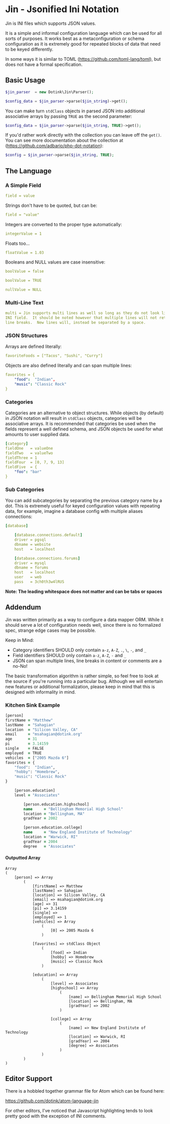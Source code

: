 Jin - Jsonified Ini Notation
=====

Jin is INI files which supports JSON values.

It is a simple and informal configuration language which can be used for all sorts of purposes.
It works best as a metaconfiguration or schema configuration as it is extremely good for repeated
blocks of data that need to be keyed differently.

In some ways it is similar to TOML (https://github.com/toml-lang/toml), but does not have a formal
specification.

## Basic Usage

```php
$jin_parser  = new Dotink\Jin\Parser();

$config_data = $jin_parser->parse($jin_string)->get();
```

You can make turn `stdClass` objects in parsed JSON into additional associative arrays by
passing `TRUE` as the second parameter:

```php
$config_data = $jin_parser->parse($jin_string, TRUE)->get();
```

If you'd rather work directly with the collection you can leave off the `get()`.  You can see
more documentation about the collection at (https://github.com/adbario/php-dot-notation):

```php
$config = $jin_parser->parse($jin_string, TRUE);
```

## The Language

### A Simple Field

```yaml
field = value
```

Strings don't have to be quoted, but can be:

```yaml
field = "value"
```

Integers are converted to the proper type automatically:

```yaml
integerValue = 1
```

Floats too...

```yaml
floatValue = 1.03
```

Booleans and NULL values are case insensitive:

```yaml
boolValue = false
```

```yaml
boolValue = TRUE
```

```yaml
nullValue = NULL
```

### Multi-Line Text

```yaml
multi = Jin supports multi lines as well so long as they do not look like an
INI field.  It should be noted however that multiple lines will not retain their
line breaks.  New lines will, instead be separated by a space.
```

### JSON Structures

Arrays are defined literally:

```yaml
favoriteFoods = ["Tacos", "Sushi", "Curry"]
```

Objects are also defined literally and can span multiple lines:

```yaml
favorites = {
	"food":  "Indian",
	"music": "Classic Rock"
}
```

### Categories

Categories are an alternative to object structures.  While objects (by default) in JSON notation
will result in `stdClass` objects, categories will be associative arrays.  It is recommended that
categories be used when the fields represent a well defined schema, and JSON objects be used for
what amounts to user supplied data.

```yaml
[category]
fieldOne   = valueOne
fieldTwo   = valueTwo
fieldThree = 1
fieldFour  = [0, 7, 9, 13]
fieldFive  = {
	"foo": "bar"
}
```

### Sub Categories

You can add subcategories by separating the previous category name by a dot.  This is extremely
useful for keyed configuration values with repeating data, for example, imagine a database config
with multiple aliases connections:

```yaml
[database]

	[database.connections.default]
	driver = pgsql
	dbname = website
	host   = localhost

	[database.connections.forums]
	driver = mysql
	dbname = forums
	host   = localhost
	user   = web
	pass   = 3ch0th3w4lRUS
```

**Note: The leading whitespace does not matter and can be tabs or spaces**

## Addendum

Jin was written primarily as a way to configure a data mapper ORM.  While it should serve a lot
of configuration needs well, since there is no formalized spec, strange edge cases may be
possible.

Keep in Mind:

- Category identifiers SHOULD only contain `a-z`, `A-Z`, `.`, `\`, `-`, and `_`
- Field identifiers SHOULD only contain `a-z`, `A-Z`, `-` and `_`
- JSON can span multiple lines, line breaks in content or comments are a no-No!

The basic transformation algorithm is rather simple, so feel free to look at the source if you're
running into a particular bug.  Although we will entertain new features or additional
formalization, please keep in mind that this is designed with informality in mind.

### Kitchen Sink Example

```clojure
[person]
firstName = "Matthew"
lastName  = "Sahagian"
location  = "Silicon Valley, CA"
email     = "msahagian@dotink.org"
age       = 31
pi        = 3.14159
single    = FALSE
employed  = TRUE
vehicles  = ["2005 Mazda 6"]
favorites = {
	"food":  "Indian",
	"hobby": "Homebrew",
	"music": "Classic Rock"
}

	[person.education]
	level = "Associates"

		[person.education.highschool]
		name     = "Bellingham Memorial High School"
		location = "Bellingham, MA"
		gradYear = 2002

		[person.education.college]
		name     = "New England Institute of Technology"
		location = "Warwick, RI"
		gradYear = 2004
		degree   = "Associates"
```

#### Outputted Array

```
Array
(
	[person] => Array
		(
			[firstName] => Matthew
			[lastName] => Sahagian
			[location] => Silicon Valley, CA
			[email] => msahagian@dotink.org
			[age] => 31
			[pi] => 3.14159
			[single] =>
			[employed] => 1
			[vehicles] => Array
				(
					[0] => 2005 Mazda 6
				)

			[favorites] => stdClass Object
				(
					[food] => Indian
					[hobby] => Homebrew
					[music] => Classic Rock
				)

			[education] => Array
				(
					[level] => Associates
					[highschool] => Array
						(
							[name] => Bellingham Memorial High School
							[location] => Bellingham, MA
							[gradYear] => 2002
						)

					[college] => Array
						(
							[name] => New England Institute of Technology
							[location] => Warwick, RI
							[gradYear] => 2004
							[degree] => Associates
						)
				)
		)
)
```


## Editor Support

There is a hobbled together grammar file for Atom which can be found here: 

https://github.com/dotink/atom-language-jin

For other editors, I've noticed that Javascript highlighting tends to look pretty good with
the exception of INI comments.
